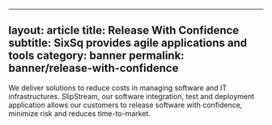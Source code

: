 
---
layout: article
title: Release With Confidence
subtitle: SixSq provides agile applications and tools
category: banner
permalink: banner/release-with-confidence
---

We deliver solutions to reduce costs in managing software and IT
infrastructures. SlipStream, our software integration, test and
deployment application allows our customers to release software with
confidence, minimize risk and reduces time-to-market.
